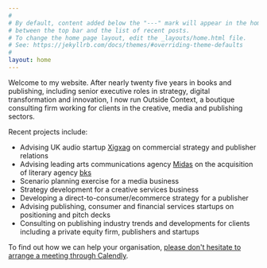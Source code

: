 ```yaml
---
#
# By default, content added below the "---" mark will appear in the home page
# between the top bar and the list of recent posts.
# To change the home page layout, edit the _layouts/home.html file.
# See: https://jekyllrb.com/docs/themes/#overriding-theme-defaults
#
layout: home
---
```

Welcome to my website. After nearly twenty five years in books and publishing, including senior executive roles in strategy, digital transformation and innovation, I now run Outside Context, a boutique consulting firm working for clients in the creative, media and publishing sectors.

Recent projects include:
* Advising UK audio startup <a href="https://www.xigxag.co.uk">Xigxag</a> on commercial strategy and publisher relations
* Advising leading arts communications agency <a href="https://midaspr.co.uk/">Midas</a> on the acquisition of literary agency <a href="https://www.thebksagency.com">bks</a>
* Scenario planning exercise for a media business
* Strategy development for a creative services business
* Developing a direct-to-consumer/ecommerce strategy for a publisher
* Advising publishing, consumer and financial services startups on positioning and pitch decks
* Consulting on publishing industry trends and developments for clients including a private equity firm, publishers and startups

To find out how we can help your organisation, <a href="https://calendly.com/outsidecontext">please don't hesitate to arrange a meeting through Calendly</a>. 
